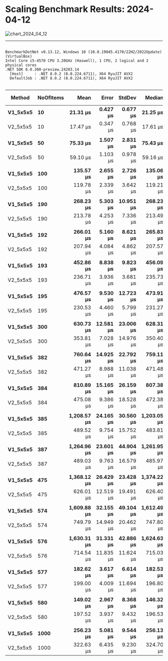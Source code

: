 # Scaling Benchmark Results: 2024-04-12

![chart_2024_04_12](https://github.com/ChrisMavrommatis/Binacle.Net/assets/56303004/8bfcffe3-48c8-4006-b5d6-edb6e3760282)

----

```

BenchmarkDotNet v0.13.12, Windows 10 (10.0.19045.4170/22H2/2022Update) (VirtualBox)
Intel Core i5-4570 CPU 3.20GHz (Haswell), 1 CPU, 2 logical and 2 physical cores
.NET SDK 8.0.300-preview.24203.14
  [Host]     : .NET 8.0.2 (8.0.224.6711), X64 RyuJIT AVX2
  DefaultJob : .NET 8.0.2 (8.0.224.6711), X64 RyuJIT AVX2


```
| Method   | NoOfItems | Mean        | Error     | StdDev    | Median      | Ratio | RatioSD | Gen0     | Allocated | Alloc Ratio |
|--------- |---------- |------------:|----------:|----------:|------------:|------:|--------:|---------:|----------:|------------:|
| **V1_5x5x5** | **10**        |    **21.31 μs** |  **0.427 μs** |  **0.677 μs** |    **21.25 μs** |  **1.00** |    **0.00** |   **2.1973** |   **6.81 KB** |        **1.00** |
| V2_5x5x5 | 10        |    17.47 μs |  0.347 μs |  0.768 μs |    17.61 μs |  0.81 |    0.05 |   1.6174 |   4.99 KB |        0.73 |
|          |           |             |           |           |             |       |         |          |           |             |
| **V1_5x5x5** | **50**        |    **75.33 μs** |  **1.507 μs** |  **2.831 μs** |    **75.43 μs** |  **1.00** |    **0.00** |   **8.1787** |  **25.12 KB** |        **1.00** |
| V2_5x5x5 | 50        |    59.10 μs |  1.103 μs |  0.978 μs |    59.16 μs |  0.78 |    0.02 |   5.1270 |  15.97 KB |        0.64 |
|          |           |             |           |           |             |       |         |          |           |             |
| **V1_5x5x5** | **100**       |   **135.57 μs** |  **2.655 μs** |  **2.726 μs** |   **135.06 μs** |  **1.00** |    **0.00** |  **15.3809** |  **47.48 KB** |        **1.00** |
| V2_5x5x5 | 100       |   119.78 μs |  2.339 μs |  3.642 μs |   119.21 μs |  0.89 |    0.03 |   9.5215 |   29.2 KB |        0.61 |
|          |           |             |           |           |             |       |         |          |           |             |
| **V1_5x5x5** | **190**       |   **268.23 μs** |  **5.303 μs** | **10.951 μs** |   **268.23 μs** |  **1.00** |    **0.00** |  **28.3203** |  **86.77 KB** |        **1.00** |
| V2_5x5x5 | 190       |   213.78 μs |  4.253 μs |  7.336 μs |   213.49 μs |  0.80 |    0.05 |  16.8457 |  52.23 KB |        0.60 |
|          |           |             |           |           |             |       |         |          |           |             |
| **V1_5x5x5** | **192**       |   **266.01 μs** |  **5.160 μs** |  **8.621 μs** |   **265.83 μs** |  **1.00** |    **0.00** |  **28.3203** |   **87.4 KB** |        **1.00** |
| V2_5x5x5 | 192       |   207.94 μs |  4.084 μs |  4.862 μs |   207.57 μs |  0.78 |    0.04 |  17.0898 |  52.45 KB |        0.60 |
|          |           |             |           |           |             |       |         |          |           |             |
| **V1_5x5x5** | **193**       |   **452.86 μs** |  **8.838 μs** |  **9.823 μs** |   **456.09 μs** |  **1.00** |    **0.00** |  **52.7344** | **162.43 KB** |        **1.00** |
| V2_5x5x5 | 193       |   236.71 μs |  3.936 μs |  3.681 μs |   235.73 μs |  0.52 |    0.01 |  17.8223 |  55.06 KB |        0.34 |
|          |           |             |           |           |             |       |         |          |           |             |
| **V1_5x5x5** | **195**       |   **476.57 μs** |  **9.530 μs** | **12.723 μs** |   **473.91 μs** |  **1.00** |    **0.00** |  **52.7344** | **163.27 KB** |        **1.00** |
| V2_5x5x5 | 195       |   230.53 μs |  4.460 μs |  5.799 μs |   231.27 μs |  0.48 |    0.02 |  18.0664 |  55.47 KB |        0.34 |
|          |           |             |           |           |             |       |         |          |           |             |
| **V1_5x5x5** | **300**       |   **630.73 μs** | **12.581 μs** | **23.006 μs** |   **628.31 μs** |  **1.00** |    **0.00** |  **69.3359** | **214.85 KB** |        **1.00** |
| V2_5x5x5 | 300       |   353.81 μs |  7.028 μs | 14.976 μs |   350.40 μs |  0.56 |    0.03 |  28.3203 |  88.11 KB |        0.41 |
|          |           |             |           |           |             |       |         |          |           |             |
| **V1_5x5x5** | **382**       |   **760.64 μs** | **14.925 μs** | **22.792 μs** |   **759.11 μs** |  **1.00** |    **0.00** |  **80.0781** | **247.38 KB** |        **1.00** |
| V2_5x5x5 | 382       |   471.27 μs |  8.988 μs | 11.038 μs |   471.48 μs |  0.62 |    0.03 |  33.2031 |  102.7 KB |        0.42 |
|          |           |             |           |           |             |       |         |          |           |             |
| **V1_5x5x5** | **384**       |   **810.89 μs** | **15.165 μs** | **26.159 μs** |   **807.38 μs** |  **1.00** |    **0.00** |  **80.0781** | **248.04 KB** |        **1.00** |
| V2_5x5x5 | 384       |   475.08 μs |  9.386 μs | 18.528 μs |   472.38 μs |  0.59 |    0.03 |  33.2031 | 102.92 KB |        0.41 |
|          |           |             |           |           |             |       |         |          |           |             |
| **V1_5x5x5** | **385**       | **1,208.57 μs** | **24.165 μs** | **30.560 μs** | **1,203.05 μs** |  **1.00** |    **0.00** | **128.9063** |  **395.2 KB** |        **1.00** |
| V2_5x5x5 | 385       |   489.52 μs |  9.754 μs | 15.752 μs |   483.81 μs |  0.41 |    0.02 |  34.1797 | 106.72 KB |        0.27 |
|          |           |             |           |           |             |       |         |          |           |             |
| **V1_5x5x5** | **387**       | **1,264.96 μs** | **23.601 μs** | **44.904 μs** | **1,261.95 μs** |  **1.00** |    **0.00** | **128.9063** | **396.08 KB** |        **1.00** |
| V2_5x5x5 | 387       |   489.03 μs |  9.763 μs | 16.579 μs |   485.97 μs |  0.39 |    0.02 |  34.1797 | 107.13 KB |        0.27 |
|          |           |             |           |           |             |       |         |          |           |             |
| **V1_5x5x5** | **475**       | **1,368.12 μs** | **26.429 μs** | **23.428 μs** | **1,374.22 μs** |  **1.00** |    **0.00** | **140.6250** | **433.55 KB** |        **1.00** |
| V2_5x5x5 | 475       |   626.01 μs | 12.519 μs | 19.491 μs |   626.40 μs |  0.46 |    0.02 |  40.0391 | 123.97 KB |        0.29 |
|          |           |             |           |           |             |       |         |          |           |             |
| **V1_5x5x5** | **574**       | **1,609.88 μs** | **32.155 μs** | **49.104 μs** | **1,612.49 μs** |  **1.00** |    **0.00** | **158.2031** | **490.17 KB** |        **1.00** |
| V2_5x5x5 | 574       |   749.79 μs | 14.949 μs | 20.462 μs |   747.80 μs |  0.47 |    0.02 |  53.7109 | 165.42 KB |        0.34 |
|          |           |             |           |           |             |       |         |          |           |             |
| **V1_5x5x5** | **576**       | **1,630.31 μs** | **31.331 μs** | **42.886 μs** | **1,624.63 μs** |  **1.00** |    **0.00** | **160.1563** | **490.85 KB** |        **1.00** |
| V2_5x5x5 | 576       |   714.54 μs | 11.835 μs | 11.624 μs |   715.03 μs |  0.44 |    0.02 |  53.7109 | 165.64 KB |        0.34 |
|          |           |             |           |           |             |       |         |          |           |             |
| **V1_5x5x5** | **577**       |   **182.62 μs** |  **3.617 μs** |  **6.614 μs** |   **182.53 μs** |  **1.00** |    **0.00** |  **10.4980** |  **32.41 KB** |        **1.00** |
| V2_5x5x5 | 577       |   199.00 μs |  4.009 μs | 11.694 μs |   196.80 μs |  1.09 |    0.07 |  17.0898 |  53.02 KB |        1.64 |
|          |           |             |           |           |             |       |         |          |           |             |
| **V1_5x5x5** | **580**       |   **149.02 μs** |  **2.967 μs** |  **8.368 μs** |   **146.32 μs** |  **1.00** |    **0.00** |  **10.4980** |  **32.57 KB** |        **1.00** |
| V2_5x5x5 | 580       |   197.52 μs |  3.937 μs |  9.432 μs |   196.53 μs |  1.33 |    0.09 |  17.3340 |   53.2 KB |        1.63 |
|          |           |             |           |           |             |       |         |          |           |             |
| **V1_5x5x5** | **1000**      |   **256.23 μs** |  **5.081 μs** |  **9.544 μs** |   **256.13 μs** |  **1.00** |    **0.00** |  **18.0664** |  **55.54 KB** |        **1.00** |
| V2_5x5x5 | 1000      |   322.63 μs |  6.435 μs |  9.230 μs |   324.70 μs |  1.26 |    0.06 |  25.3906 |  79.45 KB |        1.43 |



